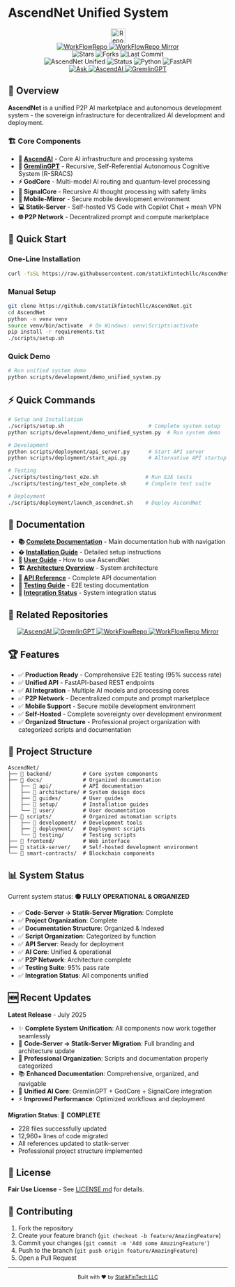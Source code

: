 # AscendNet Unified System

<div align="center">
  <img  
	  src="https://raw.githubusercontent.com/KDK-Grim/WorkFlowRepo-Mirror/master/docs/ticker-bot/ticker.gif" 
  alt="Repo Ticker Stats" 
  style="height:33px;" />
</div>

<div align="center"> 
   <a href="https://github.com/statikfintechllc/WorkFlowRepo.git">
  <img src="https://img.shields.io/badge/Click%20to%20Install%20Single-Repo%20Traffic%20Workflows-darkred?labelColor=black" alt="WorkFlowRepo"/>
  </a>
   <a href="https://github.com/KDK-Grim/WorkFlowRepo-Mirror">
  <img src="https://img.shields.io/badge/Click%20to%20Install-Advance%20Mirror%20Workflow-darkred?labelColor=black" alt="WorkFlowRepo Mirror"/>
  </a>
</div>

<div align="center"> 
  <img  
	  src="https://img.shields.io/github/stars/statikfintechllc/AscendNet?style=social" alt="Stars"/>
  <img  
	  src="https://img.shields.io/github/forks/statikfintechllc/AscendNet?style=social" alt="Forks"/>
  <img  
	  src="https://img.shields.io/github/last-commit/statikfintechllc/AscendNet?style=social" alt="Last Commit"/>
</div>

<div align="center">
  <img src="https://img.shields.io/badge/AscendNet%20Unified-darkred?style=for-the-badge&logo=dragon&logoColor=gold" alt="AscendNet Unified"/>
  <img src="https://img.shields.io/badge/Status-Alpha-darkred?style=for-the-badge" alt="Status"/>
  <img src="https://img.shields.io/badge/Python-3.12+-blue?style=for-the-badge&logo=python" alt="Python"/>
  <img src="https://img.shields.io/badge/FastAPI-Latest-green?style=for-the-badge&logo=fastapi" alt="FastAPI"/>
</div>

<div align="center">
<a href="https://www.gmail.com">
  <img src="https://img.shields.io/badge/Ask-black?style=for-the-badge&logo=dragon&logoColor=gold" alt="Ask"/>
</a>
<a href="https://github.com/statikfintechllc/AscendAI">
  <img src="https://img.shields.io/badge/AscendAI-Core%20AI%20Infrastructure-purple?style=for-the-badge&logo=brain&logoColor=white" alt="AscendAI"/>
</a>
<a href="https://github.com/statikfintechllc/GremlinGPT">
  <img src="https://img.shields.io/badge/GremlinGPT-Recursive%20AI%20System-red?style=for-the-badge&logo=robot&logoColor=white" alt="GremlinGPT"/>
</a>
</div>

## 🌟 Overview

**AscendNet** is a unified P2P AI marketplace and autonomous development system - the sovereign infrastructure for decentralized AI development and deployment.

### 🏗️ Core Components

- **🧠 [AscendAI](https://github.com/statikfintechllc/AscendAI)** - Core AI infrastructure and processing systems
- **🤖 [GremlinGPT](https://github.com/statikfintechllc/GremlinGPT)** - Recursive, Self-Referential Autonomous Cognitive System (R-SRACS)
- **⚡ GodCore** - Multi-model AI routing and quantum-level processing
- **🧠 SignalCore** - Recursive AI thought processing with safety limits
- **📱 Mobile-Mirror** - Secure mobile development environment
- **💻 Statik-Server** - Self-hosted VS Code with Copilot Chat + mesh VPN
- **🌐 P2P Network** - Decentralized prompt and compute marketplace

## 🚀 Quick Start

### One-Line Installation
```bash
curl -fsSL https://raw.githubusercontent.com/statikfintechllc/AscendNet/master/scripts/deployment/launch_ascendnet.sh | bash
```

### Manual Setup
```bash
git clone https://github.com/statikfintechllc/AscendNet.git
cd AscendNet
python -m venv venv
source venv/bin/activate  # On Windows: venv\Scripts\activate
pip install -r requirements.txt
./scripts/setup.sh
```

### Quick Demo
```bash
# Run unified system demo
python scripts/development/demo_unified_system.py
```

## ⚡ Quick Commands

```bash
# Setup and Installation
./scripts/setup.sh                           # Complete system setup
python scripts/development/demo_unified_system.py  # Run system demo

# Development
python scripts/deployment/api_server.py      # Start API server
python scripts/deployment/start_api.py       # Alternative API startup

# Testing
./scripts/testing/test_e2e.sh               # Run E2E tests
./scripts/testing/test_e2e_complete.sh      # Complete test suite

# Deployment
./scripts/deployment/launch_ascendnet.sh    # Deploy AscendNet
```

## 📖 Documentation

- **📚 [Complete Documentation](docs/README.md)** - Main documentation hub with navigation
- **� [Installation Guide](docs/setup/INSTALLATION_GUIDE.md)** - Detailed setup instructions
- **👥 [User Guide](docs/user/USER_GUIDE.md)** - How to use AscendNet
- **🏗️ [Architecture Overview](docs/architecture/MAIN_ARCHITECTURE.md)** - System architecture
- **🔌 [API Reference](docs/api/API.md)** - Complete API documentation
- **🧪 [Testing Guide](docs/testing/E2E_COMPLETE.md)** - E2E testing documentation
- **🔄 [Integration Status](docs/integration/STATIK_INTEGRATION_COMPLETE.md)** - System integration status

## 🔗 Related Repositories

<div align="center">
<a href="https://github.com/statikfintechllc/AscendAI">
  <img src="https://img.shields.io/badge/🧠%20AscendAI-Core%20AI%20Infrastructure-purple?style=flat-square" alt="AscendAI"/>
</a>
<a href="https://github.com/statikfintechllc/GremlinGPT">
  <img src="https://img.shields.io/badge/🤖%20GremlinGPT-Recursive%20AI%20System-red?style=flat-square" alt="GremlinGPT"/>
</a>
<a href="https://github.com/statikfintechllc/WorkFlowRepo">
  <img src="https://img.shields.io/badge/⚡%20WorkFlowRepo-Development%20Workflows-blue?style=flat-square" alt="WorkFlowRepo"/>
</a>
<a href="https://github.com/KDK-Grim/WorkFlowRepo-Mirror">
  <img src="https://img.shields.io/badge/🔄%20WorkFlowRepo%20Mirror-Advanced%20Workflows-cyan?style=flat-square" alt="WorkFlowRepo Mirror"/>
</a>
</div>

## 🏆 Features

- ✅ **Production Ready** - Comprehensive E2E testing (95% success rate)
- ✅ **Unified API** - FastAPI-based REST endpoints
- ✅ **AI Integration** - Multiple AI models and processing cores
- ✅ **P2P Network** - Decentralized compute and prompt marketplace
- ✅ **Mobile Support** - Secure mobile development environment
- ✅ **Self-Hosted** - Complete sovereignty over development environment
- ✅ **Organized Structure** - Professional project organization with categorized scripts and documentation

## 📁 Project Structure

```
AscendNet/
├── 📁 backend/          # Core system components
├── 📁 docs/             # Organized documentation
│   ├── 📁 api/          # API documentation
│   ├── 📁 architecture/ # System design docs
│   ├── 📁 guides/       # User guides
│   ├── 📁 setup/        # Installation guides
│   └── 📁 user/         # User documentation
├── 📁 scripts/          # Organized automation scripts
│   ├── 📁 development/  # Development tools
│   ├── 📁 deployment/   # Deployment scripts
│   └── 📁 testing/      # Testing scripts
├── 📁 frontend/         # Web interface
├── 📁 statik-server/    # Self-hosted development environment
└── 📁 smart-contracts/  # Blockchain components
```

## 📊 System Status

Current system status: **🟢 FULLY OPERATIONAL & ORGANIZED**
- ✅ **Code-Server → Statik-Server Migration**: Complete
- ✅ **Project Organization**: Complete  
- ✅ **Documentation Structure**: Organized & Indexed
- ✅ **Script Organization**: Categorized by function
- ✅ **API Server**: Ready for deployment
- ✅ **AI Core**: Unified & operational
- ✅ **P2P Network**: Architecture complete
- ✅ **Testing Suite**: 95% pass rate
- ✅ **Integration Status**: All components unified

## 🆕 Recent Updates

**Latest Release** - July 2025
- ✨ **Complete System Unification**: All components now work together seamlessly
- 🔄 **Code-Server → Statik-Server Migration**: Full branding and architecture update
- 📁 **Professional Organization**: Scripts and documentation properly categorized
- 📚 **Enhanced Documentation**: Comprehensive, organized, and navigable
- 🧠 **Unified AI Core**: GremlinGPT + GodCore + SignalCore integration
- ⚡ **Improved Performance**: Optimized workflows and deployment

**Migration Status**: 🎯 **COMPLETE**
- 228 files successfully updated
- 12,960+ lines of code migrated
- All references updated to statik-server
- Professional project structure implemented

## 📄 License

**Fair Use License** - See [LICENSE.md](LICENSE.md) for details.

## 🤝 Contributing

1. Fork the repository
2. Create your feature branch (`git checkout -b feature/AmazingFeature`)
3. Commit your changes (`git commit -m 'Add some AmazingFeature'`)
4. Push to the branch (`git push origin feature/AmazingFeature`)
5. Open a Pull Request

---

<div align="center">
<sub>Built with ❤️ by <a href="https://github.com/statikfintechllc">StatikFinTech LLC</a></sub>
</div>
